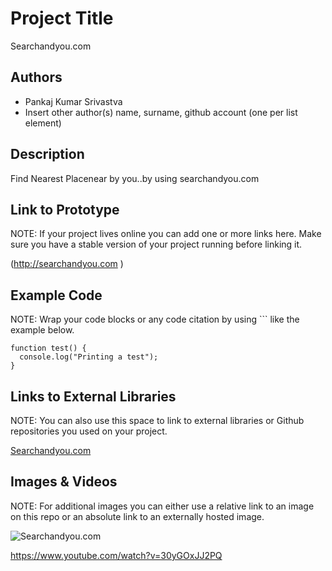 # Project Title
Searchandyou.com

## Authors
- Pankaj Kumar Srivastva
- Insert other author(s) name, surname, github account (one per list element)

## Description
Find Nearest Placenear by you..by using searchandyou.com
## Link to Prototype
NOTE: If your project lives online you can add one or more links here. Make sure you have a stable version of your project running before linking it.

(http://searchandyou.com )

## Example Code
NOTE: Wrap your code blocks or any code citation by using ``` like the example below.
```
function test() {
  console.log("Printing a test");
}
```
## Links to External Libraries
 NOTE: You can also use this space to link to external libraries or Github repositories you used on your project.

[Searchandyou.com](http://www.searchandyou.com "Searchandyou.com")

## Images & Videos
NOTE: For additional images you can either use a relative link to an image on this repo or an absolute link to an externally hosted image.

![Searchandyou.com](project_images/cover.jpg?raw=true "Searchandyou.com")

https://www.youtube.com/watch?v=30yGOxJJ2PQ
